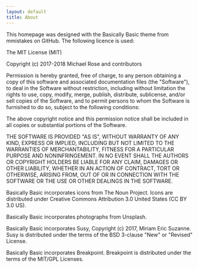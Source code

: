 ```yaml
---
layout: default
title: About
---
```


This homepage was designed with the Basically Basic theme from mmistakes on GitHub. The following licence is used:

The MIT License (MIT)

Copyright (c) 2017-2018 Michael Rose and contributors

Permission is hereby granted, free of charge, to any person obtaining a copy of this software and associated documentation files (the "Software"), to deal in the Software without restriction, including without limitation the rights to use, copy, modify, merge, publish, distribute, sublicense, and/or sell copies of the Software, and to permit persons to whom the Software is furnished to do so, subject to the following conditions:

The above copyright notice and this permission notice shall be included in all copies or substantial portions of the Software.

THE SOFTWARE IS PROVIDED "AS IS", WITHOUT WARRANTY OF ANY KIND, EXPRESS OR IMPLIED, INCLUDING BUT NOT LIMITED TO THE WARRANTIES OF MERCHANTABILITY, FITNESS FOR A PARTICULAR PURPOSE AND NONINFRINGEMENT. IN NO EVENT SHALL THE AUTHORS OR COPYRIGHT HOLDERS BE LIABLE FOR ANY CLAIM, DAMAGES OR OTHER LIABILITY, WHETHER IN AN ACTION OF CONTRACT, TORT OR OTHERWISE, ARISING FROM, OUT OF OR IN CONNECTION WITH THE SOFTWARE OR THE USE OR OTHER DEALINGS IN THE SOFTWARE.

Basically Basic incorporates icons from The Noun Project. Icons are distributed under Creative Commons Attribution 3.0 United States (CC BY 3.0 US).

Basically Basic incorporates photographs from Unsplash.

Basically Basic incorporates Susy, Copyright (c) 2017, Miriam Eric Suzanne. Susy is distributed under the terms of the BSD 3-clause "New" or "Revised" License.

Basically Basic incorporates Breakpoint. Breakpoint is distributed under the terms of the MIT/GPL Licenses.
